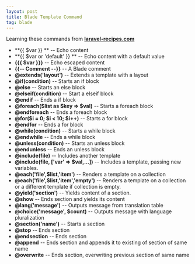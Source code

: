 ```yaml
---
layout: post
title: Blade Template Command
tag: blade
---
```


Learning these commands from [**laravel-recipes.com**](http://laravel-recipes.com/recipes/248/knowing-all-the-blade-template-commands)

* **\{\{ $var \}\} ** -- Echo content
* **\{\{ $var or 'default' \}\} ** -- Echo content with a default value
* **\{\{\{ $var \}\}\}** -- Echo escaped content
* **\{\{-- Comment --\}\}** -- A Blade comment
* **@extends\('layout'\)** -- Extends a template with a layout
* **@if\(condition\)** -- Starts an if block
* **@else** -- Starts an else block
* **@elseif\(condition\)** -- Start a elseif block
* **@endif** -- Ends a if block
* **@foreach\($list as $key => $val\)** -- Starts a foreach block
* **@endforeach** -- Ends a foreach block
* **@for\($i = 0; $i < 10; $i++\)** -- Starts a for block
* **@endfor** -- Ends a for block
* **@while\(condition\)** -- Starts a while block
* **@endwhile** -- Ends a while block
* **@unless\(condition\)** -- Starts an unless block
* **@endunless** -- Ends an unless block
* **@include\(file\)** -- Includes another template
* **@include\(file, ['var' => $val,...]\)** -- Includes a template, passing new variables.
* **@each\('file',$list,'item'\)** -- Renders a template on a collection
* **@each\('file',$list,'item','empty'\)** -- Renders a template on a collection or a different template if collection is empty.
* **@yield\('section'\)** -- Yields content of a section.
* **@show** -- Ends section and yields its content
* **@lang\('message'\)** -- Outputs message from translation table
* **@choice\('message', $count\)** -- Outputs message with language pluralization
* **@section\('name'\)** -- Starts a section
* **@stop** -- Ends section
* **@endsection** -- Ends section
* **@append** -- Ends section and appends it to existing of section of same name
* **@overwrite** -- Ends section, overwriting previous section of same name